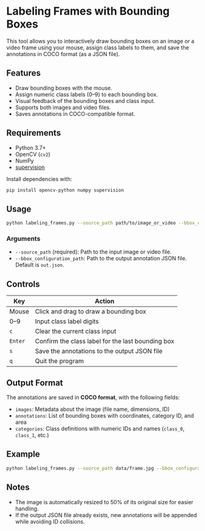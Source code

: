 # Labeling Frames with Bounding Boxes

This tool allows you to interactively draw bounding boxes on an image or a video frame using your mouse, assign class labels to them, and save the annotations in COCO format (as a JSON file).

## Features

* Draw bounding boxes with the mouse.
* Assign numeric class labels (0–9) to each bounding box.
* Visual feedback of the bounding boxes and class input.
* Supports both images and video files.
* Saves annotations in COCO-compatible format.

## Requirements

* Python 3.7+
* OpenCV (`cv2`)
* NumPy
* [supervision](https://github.com/roboflow/supervision)

Install dependencies with:

```bash
pip install opencv-python numpy supervision
```

## Usage

```bash
python labeling_frames.py --source_path path/to/image_or_video --bbox_configuration_path path/to/output.json
```

### Arguments

* `--source_path` (required): Path to the input image or video file.
* `--bbox_configuration_path`: Path to the output annotation JSON file. Default is `out.json`.

## Controls

| Key     | Action                                            |
| ------- | ------------------------------------------------- |
| Mouse   | Click and drag to draw a bounding box             |
| 0–9     | Input class label digits                          |
| `c`     | Clear the current class input                     |
| `Enter` | Confirm the class label for the last bounding box |
| `s`     | Save the annotations to the output JSON file      |
| `q`     | Quit the program                                  |

## Output Format

The annotations are saved in **COCO format**, with the following fields:

* `images`: Metadata about the image (file name, dimensions, ID)
* `annotations`: List of bounding boxes with coordinates, category ID, and area
* `categories`: Class definitions with numeric IDs and names (`class_0`, `class_1`, etc.)

## Example

```bash
python labeling_frames.py --source_path data/frame.jpg --bbox_configuration_path labels.json
```

## Notes

* The image is automatically resized to 50% of its original size for easier handling.
* If the output JSON file already exists, new annotations will be appended while avoiding ID collisions.
